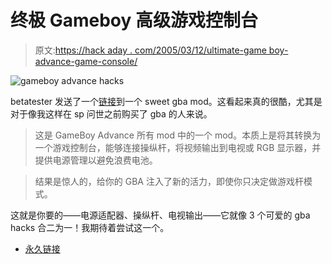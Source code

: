 # 终极 Gameboy 高级游戏控制台

> 原文:[https://hack aday . com/2005/03/12/ultimate-game boy-advance-game-console/](https://hackaday.com/2005/03/12/ultimate-gameboy-advance-game-console/)

![gameboy advance hacks](img/8f0bca11543ddcffed589d8446097efb.png)

betatester 发送了一个[链接](http://www.konlabs.com/articles_data/gba_console/index.htm)到一个 sweet gba mod。这看起来真的很酷，尤其是对于像我这样在 sp 问世之前购买了 gba 的人来说。

> 这是 GameBoy Advance 所有 mod 中的一个 mod。本质上是将其转换为一个游戏控制台，能够连接操纵杆，将视频输出到电视或 RGB 显示器，并提供电源管理以避免浪费电池。

> 结果是惊人的，给你的 GBA 注入了新的活力，即使你只决定做游戏杆模式。

这就是你要的——电源适配器、操纵杆、电视输出——它就像 3 个可爱的 gba hacks 合二为一！我期待着尝试这一个。

*   [永久链接](http://www.konlabs.com/articles_data/gba_console/index.htm)